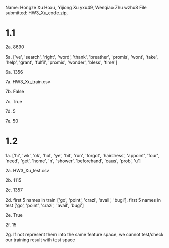 Name: Hongze Xu Hoxu, Yijiong Xu yxu49, Wenqiao Zhu wzhu8
File submitted: HW3_Xu_code.zip,

# 1.1

2a. 8690

5a. ['ve', 'search', 'right', 'word', 'thank', 'breather', 'promis', 'wont', 'take', 'help', 'grant', 'fulfil', 'promis', 'wonder', 'bless', 'time']

6a. 1356

7a. HW3_Xu_train.csv

7b. False

7c. True

7d. 5

7e. 50

# 1.2

1a. ['hi', 'wk', 'ok', 'hol', 'ye', 'bit', 'run', 'forgot', 'hairdress', 'appoint', 'four', 'need', 'get', 'home', 'n', 'shower', 'beforehand', 'caus', 'prob', 'u']

2a. HW3_Xu_test.csv

2b. 1115

2c. 1357

2d. first 5 names in train ['go', 'point', 'crazi', 'avail', 'bugi'], first 5 names in test ['go', 'point', 'crazi', 'avail', 'bugi']

2e. True

2f. 15

2g. If not represent them into the same feature space, we cannot test/check our training result with test space
